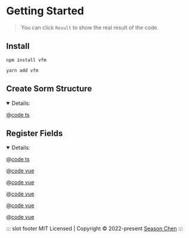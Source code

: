 # Getting Started

> You can click `Result` to show the real result of the code.

## Install

<CodeGroup>
  <CodeGroupItem title="NPM">

```
npm install vfm
```

  </CodeGroupItem>
  <CodeGroupItem title="YARN">

```
yarn add vfm
```

  </CodeGroupItem>
</CodeGroup>

## Create Sorm Structure

<details open>
  <summary>Details:</summary>

  @[code ts](./.vuepress/components/form.ts)

</details>

## Register Fields

<details open>
  <summary>Details:</summary>
  <ExampleBlock>
    <ExampleItem title="Result" active>
      <BaseForm />
    </ExampleItem>
    <ExampleItem title="<CreateForm>">

@[code ts](./.vuepress/components/form.ts)

  </ExampleItem>
    <ExampleItem title="<BaseForm>">

@[code vue](./.vuepress/components/BaseForm.vue)

  </ExampleItem>
    <ExampleItem title="<BaseInfo>">

  @[code vue](./.vuepress/components/partial/BaseInfo.vue)

  </ExampleItem>
    <ExampleItem title="<AddressList>">

  @[code vue](./.vuepress/components/partial/AddressList.vue)

  </ExampleItem>
    <ExampleItem title="<SchoolList>">

  @[code vue](./.vuepress/components/partial/SchoolList.vue)

  </ExampleItem>
    <ExampleItem title="<SelectSchool>">

  @[code vue](./.vuepress/components/partial/SelectSchool.vue)

  </ExampleItem>
  </ExampleBlock>
</details>

::: slot footer
MIT Licensed | Copyright © 2022-present [Season Chen](https://github.com/ccqgithub)
:::

